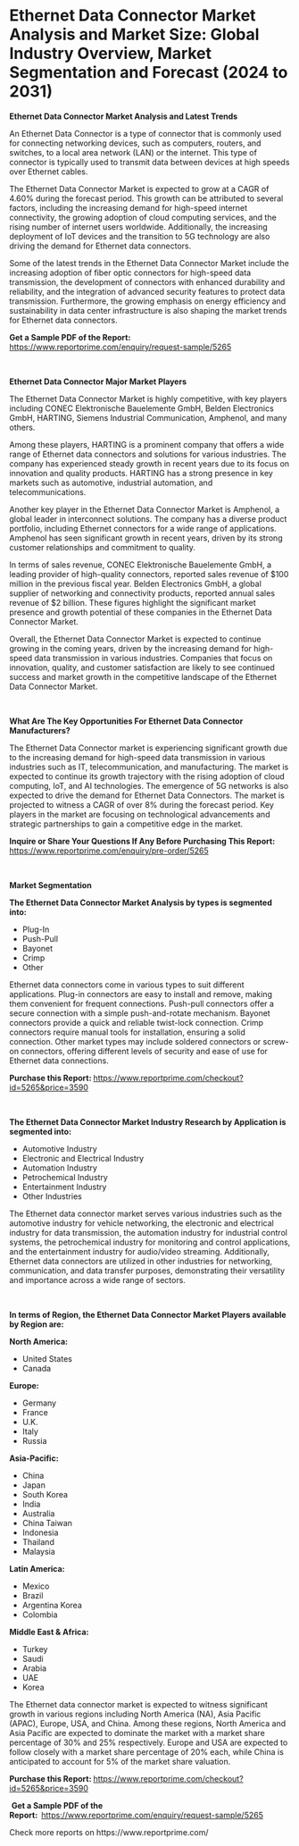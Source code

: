 <p><h1>Ethernet Data Connector Market Analysis and Market Size: Global Industry Overview, Market Segmentation and Forecast (2024 to 2031)</h1></p><p><strong>Ethernet Data Connector Market Analysis and Latest Trends</strong></p>
<p><p>An Ethernet Data Connector is a type of connector that is commonly used for connecting networking devices, such as computers, routers, and switches, to a local area network (LAN) or the internet. This type of connector is typically used to transmit data between devices at high speeds over Ethernet cables.</p><p>The Ethernet Data Connector Market is expected to grow at a CAGR of 4.60% during the forecast period. This growth can be attributed to several factors, including the increasing demand for high-speed internet connectivity, the growing adoption of cloud computing services, and the rising number of internet users worldwide. Additionally, the increasing deployment of IoT devices and the transition to 5G technology are also driving the demand for Ethernet data connectors.</p><p>Some of the latest trends in the Ethernet Data Connector Market include the increasing adoption of fiber optic connectors for high-speed data transmission, the development of connectors with enhanced durability and reliability, and the integration of advanced security features to protect data transmission. Furthermore, the growing emphasis on energy efficiency and sustainability in data center infrastructure is also shaping the market trends for Ethernet data connectors.</p></p>
<p><strong>Get a Sample PDF of the Report:&nbsp;</strong> <a href="https://www.reportprime.com/enquiry/request-sample/5265">https://www.reportprime.com/enquiry/request-sample/5265</a></p>
<p>&nbsp;</p>
<p><strong>Ethernet Data Connector Major Market Players</strong></p>
<p><p>The Ethernet Data Connector Market is highly competitive, with key players including CONEC Elektronische Bauelemente GmbH, Belden Electronics GmbH, HARTING, Siemens Industrial Communication, Amphenol, and many others.</p><p>Among these players, HARTING is a prominent company that offers a wide range of Ethernet data connectors and solutions for various industries. The company has experienced steady growth in recent years due to its focus on innovation and quality products. HARTING has a strong presence in key markets such as automotive, industrial automation, and telecommunications.</p><p>Another key player in the Ethernet Data Connector Market is Amphenol, a global leader in interconnect solutions. The company has a diverse product portfolio, including Ethernet connectors for a wide range of applications. Amphenol has seen significant growth in recent years, driven by its strong customer relationships and commitment to quality.</p><p>In terms of sales revenue, CONEC Elektronische Bauelemente GmbH, a leading provider of high-quality connectors, reported sales revenue of $100 million in the previous fiscal year. Belden Electronics GmbH, a global supplier of networking and connectivity products, reported annual sales revenue of $2 billion. These figures highlight the significant market presence and growth potential of these companies in the Ethernet Data Connector Market.</p><p>Overall, the Ethernet Data Connector Market is expected to continue growing in the coming years, driven by the increasing demand for high-speed data transmission in various industries. Companies that focus on innovation, quality, and customer satisfaction are likely to see continued success and market growth in the competitive landscape of the Ethernet Data Connector Market.</p></p>
<p>&nbsp;</p>
<p><strong>What Are The Key Opportunities For Ethernet Data Connector Manufacturers?</strong></p>
<p><p>The Ethernet Data Connector market is experiencing significant growth due to the increasing demand for high-speed data transmission in various industries such as IT, telecommunication, and manufacturing. The market is expected to continue its growth trajectory with the rising adoption of cloud computing, IoT, and AI technologies. The emergence of 5G networks is also expected to drive the demand for Ethernet Data Connectors. The market is projected to witness a CAGR of over 8% during the forecast period. Key players in the market are focusing on technological advancements and strategic partnerships to gain a competitive edge in the market.</p></p>
<p><strong>Inquire or Share Your Questions If Any Before Purchasing This Report:</strong> <a href="https://www.reportprime.com/enquiry/pre-order/5265">https://www.reportprime.com/enquiry/pre-order/5265</a></p>
<p>&nbsp;</p>
<p><strong>Market Segmentation</strong></p>
<p><strong>The Ethernet Data Connector Market Analysis by types is segmented into:</strong></p>
<p><ul><li>Plug-In</li><li>Push-Pull</li><li>Bayonet</li><li>Crimp</li><li>Other</li></ul></p>
<p><p>Ethernet data connectors come in various types to suit different applications. Plug-in connectors are easy to install and remove, making them convenient for frequent connections. Push-pull connectors offer a secure connection with a simple push-and-rotate mechanism. Bayonet connectors provide a quick and reliable twist-lock connection. Crimp connectors require manual tools for installation, ensuring a solid connection. Other market types may include soldered connectors or screw-on connectors, offering different levels of security and ease of use for Ethernet data connections.</p></p>
<p><strong>Purchase this Report:&nbsp;</strong><a href="https://www.reportprime.com/checkout?id=5265&price=3590">https://www.reportprime.com/checkout?id=5265&price=3590</a></p>
<p>&nbsp;</p>
<p><strong>The Ethernet Data Connector Market Industry Research by Application is segmented into:</strong></p>
<p><ul><li>Automotive Industry</li><li>Electronic and Electrical Industry</li><li>Automation Industry</li><li>Petrochemical Industry</li><li>Entertainment Industry</li><li>Other Industries</li></ul></p>
<p><p>The Ethernet data connector market serves various industries such as the automotive industry for vehicle networking, the electronic and electrical industry for data transmission, the automation industry for industrial control systems, the petrochemical industry for monitoring and control applications, and the entertainment industry for audio/video streaming. Additionally, Ethernet data connectors are utilized in other industries for networking, communication, and data transfer purposes, demonstrating their versatility and importance across a wide range of sectors.</p></p>
<p>&nbsp;</p>
<p><strong>In terms of Region, the Ethernet Data Connector Market Players available by Region are:</strong></p>
<p>
    <p> <strong> North America: </strong>
        <ul>
            <li>United States</li>
            <li>Canada</li>
        </ul>
        </p> 
    <p> <strong> Europe: </strong>
        <ul>
            <li>Germany</li>
            <li>France</li>
            <li>U.K.</li>
            <li>Italy</li>
            <li>Russia</li>
        </ul>
        </p> 
    <p> <strong> Asia-Pacific: </strong>
        <ul>
            <li>China</li>
            <li>Japan</li>
            <li>South Korea</li>
            <li>India</li>
            <li>Australia</li>
            <li>China Taiwan</li>
            <li>Indonesia</li>
            <li>Thailand</li>
            <li>Malaysia</li>
        </ul>
        </p> 
    <p> <strong> Latin America: </strong>
        <ul>
            <li>Mexico</li>
            <li>Brazil</li>
            <li>Argentina Korea</li>
            <li>Colombia</li>
        </ul>
        </p> 
    <p> <strong> Middle East & Africa: </strong>
        <ul>
            <li>Turkey</li>
            <li>Saudi</li>
            <li>Arabia</li>
            <li>UAE</li>
            <li>Korea</li>
        </ul>
    </p>
    </p>
<p><p>The Ethernet data connector market is expected to witness significant growth in various regions including North America (NA), Asia Pacific (APAC), Europe, USA, and China. Among these regions, North America and Asia Pacific are expected to dominate the market with a market share percentage of 30% and 25% respectively. Europe and USA are expected to follow closely with a market share percentage of 20% each, while China is anticipated to account for 5% of the market share valuation.</p></p>
<p><strong>Purchase this Report: </strong><a href="https://www.reportprime.com/checkout?id=5265&price=3590">https://www.reportprime.com/checkout?id=5265&price=3590</a></p>
<p>&nbsp;<strong>Get a Sample PDF of the Report:&nbsp;&nbsp;</strong><a href="https://www.reportprime.com/enquiry/request-sample/5265">https://www.reportprime.com/enquiry/request-sample/5265</a></p>
<p><strong></strong></p>
<p>Check more reports on https://www.reportprime.com/</p>